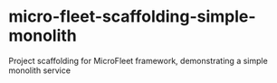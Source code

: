 # micro-fleet-scaffolding-simple-monolith
Project scaffolding for MicroFleet framework, demonstrating a simple monolith service
